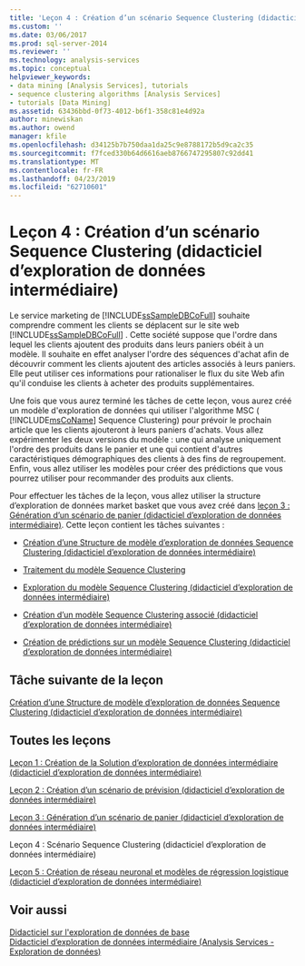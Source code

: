 ```yaml
---
title: 'Leçon 4 : Création d’un scénario Sequence Clustering (didacticiel d’exploration de données intermédiaire) | Microsoft Docs'
ms.custom: ''
ms.date: 03/06/2017
ms.prod: sql-server-2014
ms.reviewer: ''
ms.technology: analysis-services
ms.topic: conceptual
helpviewer_keywords:
- data mining [Analysis Services], tutorials
- sequence clustering algorithms [Analysis Services]
- tutorials [Data Mining]
ms.assetid: 63436bbd-0f73-4012-b6f1-358c81e4d92a
author: minewiskan
ms.author: owend
manager: kfile
ms.openlocfilehash: d34125b7b750daa1da25c9e8788172b5d9ca2c35
ms.sourcegitcommit: f7fced330b64d6616aeb8766747295807c92dd41
ms.translationtype: MT
ms.contentlocale: fr-FR
ms.lasthandoff: 04/23/2019
ms.locfileid: "62710601"
---
```

# <a name="lesson-4-building-a-sequence-clustering-scenario-intermediate-data-mining-tutorial"></a>Leçon 4 : Création d’un scénario Sequence Clustering (didacticiel d’exploration de données intermédiaire)
  Le service marketing de [!INCLUDE[ssSampleDBCoFull](../includes/sssampledbcofull-md.md)] souhaite comprendre comment les clients se déplacent sur le site web [!INCLUDE[ssSampleDBCoFull](../includes/sssampledbcofull-md.md)] . Cette société suppose que l'ordre dans lequel les clients ajoutent des produits dans leurs paniers obéit à un modèle. Il souhaite en effet analyser l'ordre des séquences d'achat afin de découvrir comment les clients ajoutent des articles associés à leurs paniers. Elle peut utiliser ces informations pour rationaliser le flux du site Web afin qu'il conduise les clients à acheter des produits supplémentaires.  
  
 Une fois que vous aurez terminé les tâches de cette leçon, vous aurez créé un modèle d'exploration de données qui utiliser l'algorithme MSC ( [!INCLUDE[msCoName](../includes/msconame-md.md)] Sequence Clustering) pour prévoir le prochain article que les clients ajouteront à leurs paniers d'achats. Vous allez expérimenter les deux versions du modèle : une qui analyse uniquement l'ordre des produits dans le panier et une qui contient d'autres caractéristiques démographiques des clients à des fins de regroupement. Enfin, vous allez utiliser les modèles pour créer des prédictions que vous pourrez utiliser pour recommander des produits aux clients.  
  
 Pour effectuer les tâches de la leçon, vous allez utiliser la structure d’exploration de données market basket que vous avez créé dans [leçon 3 : Génération d’un scénario de panier &#40;didacticiel d’exploration de données intermédiaire&#41;](../../2014/tutorials/lesson-3-building-a-market-basket-scenario-intermediate-data-mining-tutorial.md). Cette leçon contient les tâches suivantes :  
  
-   [Création d’une Structure de modèle d’exploration de données Sequence Clustering &#40;didacticiel d’exploration de données intermédiaire&#41;](../../2014/tutorials/create-sequence-clustering-mining-model-intermediate-data-mining.md)  
  
-   [Traitement du modèle Sequence Clustering](../../2014/tutorials/processing-the-sequence-clustering-model.md)  
  
-   [Exploration du modèle Sequence Clustering &#40;didacticiel d’exploration de données intermédiaire&#41;](../../2014/tutorials/exploring-the-sequence-clustering-model-intermediate-data-mining-tutorial.md)  
  
-   [Création d’un modèle Sequence Clustering associé &#40;didacticiel d’exploration de données intermédiaire&#41;](../../2014/tutorials/creating-a-related-sequence-clustering-model-intermediate-data-mining-tutorial.md)  
  
-   [Création de prédictions sur un modèle Sequence Clustering &#40;didacticiel d’exploration de données intermédiaire&#41;](../../2014/tutorials/create-predictions-on-model-intermediate-data-mining-tutorial.md)  
  
## <a name="next-task-in-lesson"></a>Tâche suivante de la leçon  
 [Création d’une Structure de modèle d’exploration de données Sequence Clustering &#40;didacticiel d’exploration de données intermédiaire&#41;](../../2014/tutorials/create-sequence-clustering-mining-model-intermediate-data-mining.md)  
  
## <a name="all-lessons"></a>Toutes les leçons  
 [Leçon 1 : Création de la Solution d’exploration de données intermédiaire &#40;didacticiel d’exploration de données intermédiaire&#41;](../../2014/tutorials/lesson-1-create-solution-intermediate-data-mining-tutorial.md)  
  
 [Leçon 2 : Création d’un scénario de prévision &#40;didacticiel d’exploration de données intermédiaire&#41;](../../2014/tutorials/lesson-2-building-a-forecasting-scenario-intermediate-data-mining-tutorial.md)  
  
 [Leçon 3 : Génération d’un scénario de panier &#40;didacticiel d’exploration de données intermédiaire&#41;](../../2014/tutorials/lesson-3-building-a-market-basket-scenario-intermediate-data-mining-tutorial.md)  
  
 Leçon 4 : Scénario Sequence Clustering (didacticiel d’exploration de données intermédiaire)  
  
 [Leçon 5 : Création de réseau neuronal et modèles de régression logistique &#40;didacticiel d’exploration de données intermédiaire&#41;](../../2014/tutorials/lesson-5-build-models-intermediate-data-mining-tutorial.md)  
  
## <a name="see-also"></a>Voir aussi  
 [Didacticiel sur l'exploration de données de base](../../2014/tutorials/basic-data-mining-tutorial.md)   
 [Didacticiel d’exploration de données intermédiaire &#40;Analysis Services - Exploration de données&#41;](../../2014/tutorials/intermediate-data-mining-tutorial-analysis-services-data-mining.md)  
  
  
